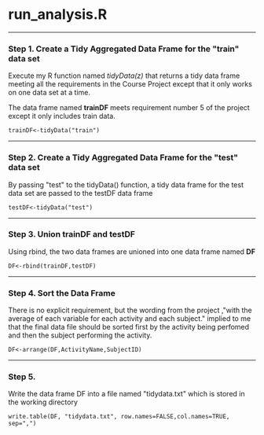 # run_analysis.R
--------------------------


### Step 1. Create a Tidy Aggregated Data Frame for the "train" data set

Execute my R function named *tidyData(z)* that returns a tidy data frame meeting all the requirements in the Course Project except that it only works on one data set at a time. 

The data frame named **trainDF** meets requirement number 5 of the project except it only includes train data.
````
trainDF<-tidyData("train")
````
------------------------

### Step 2.  Create a Tidy Aggregated Data Frame for the "test" data set
By passing "test" to the tidyData() function, a tidy data frame for the test data set are passed to the testDF data frame

```
testDF<-tidyData("test")
```
--------------------------

### Step 3.  Union trainDF and testDF
Using rbind, the two data frames are unioned into one data frame named **DF**

```
DF<-rbind(trainDF,testDF)
```
------------------------------

### Step 4.  Sort the Data Frame
There is no explicit requirement, but the wording from the project ,"with the average of each variable for each activity and each subject." implied to me that the final data file should be sorted first by the activity being perfomed and then the subject performing the activity.

```
DF<-arrange(DF,ActivityName,SubjectID)
```

----------------------
### Step 5. 
Write the data frame DF into a file named "tidydata.txt" which is stored in the working directory 
```
write.table(DF, "tidydata.txt", row.names=FALSE,col.names=TRUE, sep=",")
```
